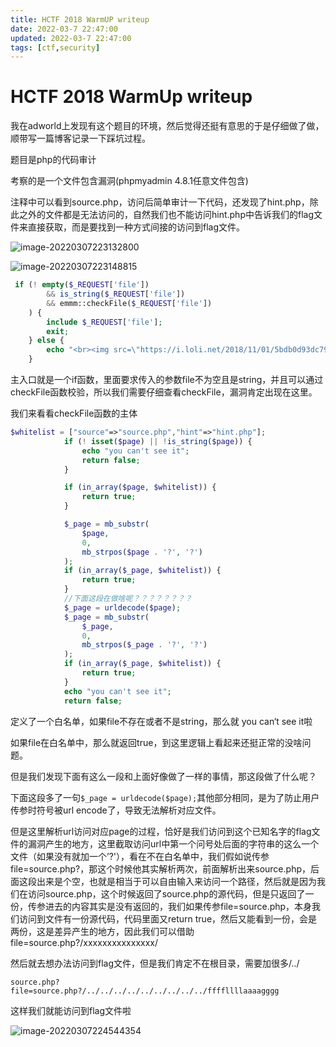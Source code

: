```yaml
---
title: HCTF 2018 WarmUP writeup
date: 2022-03-7 22:47:00
updated: 2022-03-7 22:47:00
tags: [ctf,security]
---
```

# HCTF 2018 WarmUp writeup

我在adworld上发现有这个题目的环境，然后觉得还挺有意思的于是仔细做了做，顺带写一篇博客记录一下踩坑过程。

题目是php的代码审计

考察的是一个文件包含漏洞(phpmyadmin 4.8.1任意文件包含)

注释中可以看到source.php，访问后简单审计一下代码，还发现了hint.php，除此之外的文件都是无法访问的，自然我们也不能访问hint.php中告诉我们的flag文件来直接获取，而是要找到一种方式间接的访问到flag文件。

![image-20220307223132800](https://ek1ng-typora.oss-cn-hangzhou.aliyuncs.com/img/image-20220307223132800.png)

![image-20220307223148815](https://ek1ng-typora.oss-cn-hangzhou.aliyuncs.com/img/image-20220307223148815.png)

```php
 if (! empty($_REQUEST['file'])
        && is_string($_REQUEST['file'])
        && emmm::checkFile($_REQUEST['file'])
    ) {
        include $_REQUEST['file'];
        exit;
    } else {
        echo "<br><img src=\"https://i.loli.net/2018/11/01/5bdb0d93dc794.jpg\" />";
    }  
```

主入口就是一个if函数，里面要求传入的参数file不为空且是string，并且可以通过checkFile函数校验，所以我们需要仔细查看checkFile，漏洞肯定出现在这里。

我们来看看checkFile函数的主体

```php
$whitelist = ["source"=>"source.php","hint"=>"hint.php"];
            if (! isset($page) || !is_string($page)) {
                echo "you can't see it";
                return false;
            }

            if (in_array($page, $whitelist)) {
                return true;
            }

            $_page = mb_substr(
                $page,
                0,
                mb_strpos($page . '?', '?')
            );
            if (in_array($_page, $whitelist)) {
                return true;
            }
			//下面这段在做啥呢？？？？？？？？
            $_page = urldecode($page);
            $_page = mb_substr(
                $_page,
                0,
                mb_strpos($_page . '?', '?')
            );
            if (in_array($_page, $whitelist)) {
                return true;
            }
            echo "you can't see it";
            return false;
```

定义了一个白名单，如果file不存在或者不是string，那么就 you can‘t see it啦

如果file在白名单中，那么就返回true，到这里逻辑上看起来还挺正常的没啥问题。

但是我们发现下面有这么一段和上面好像做了一样的事情，那这段做了什么呢？

下面这段多了一句`$_page = urldecode($page);`其他部分相同，是为了防止用户传参时符号被url encode了，导致无法解析对应文件。

但是这里解析url访问对应page的过程，恰好是我们访问到这个已知名字的flag文件的漏洞产生的地方，这里截取访问url中第一个问号处后面的字符串的这么一个文件（如果没有就加一个’?'），看在不在白名单中，我们假如说传参file=source.php?，那这个时候他其实解析两次，前面解析出来source.php，后面这段出来是个空，也就是相当于可以自由输入来访问一个路径，然后就是因为我们在访问source.php，这个时候返回了source.php的源代码，但是只返回了一份，传参进去的内容其实是没有返回的，我们如果传参file=source.php，本身我们访问到文件有一份源代码，代码里面又return true，然后又能看到一份，会是两份，这是差异产生的地方，因此我们可以借助file=source.php?/xxxxxxxxxxxxxxx/

然后就去想办法访问到flag文件，但是我们肯定不在根目录，需要加很多/../

```
source.php?file=source.php?/../../../../../../../../../ffffllllaaaagggg
```

这样我们就能访问到flag文件啦

![image-20220307224544354](https://ek1ng-typora.oss-cn-hangzhou.aliyuncs.com/img/image-20220307224544354.png)